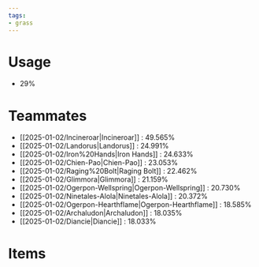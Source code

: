 ```yaml
---
tags:
- grass
---
```

# Usage
- 29%
# Teammates
- [[2025-01-02/Incineroar|Incineroar]] : 49.565%
- [[2025-01-02/Landorus|Landorus]] : 24.991%
- [[2025-01-02/Iron%20Hands|Iron Hands]] : 24.633%
- [[2025-01-02/Chien-Pao|Chien-Pao]] : 23.053%
- [[2025-01-02/Raging%20Bolt|Raging Bolt]] : 22.462%
- [[2025-01-02/Glimmora|Glimmora]] : 21.159%
- [[2025-01-02/Ogerpon-Wellspring|Ogerpon-Wellspring]] : 20.730%
- [[2025-01-02/Ninetales-Alola|Ninetales-Alola]] : 20.372%
- [[2025-01-02/Ogerpon-Hearthflame|Ogerpon-Hearthflame]] : 18.585%
- [[2025-01-02/Archaludon|Archaludon]] : 18.035%
- [[2025-01-02/Diancie|Diancie]] : 18.033%
# Items